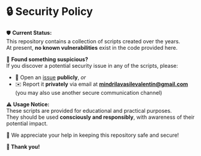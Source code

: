 # 🔒 Security Policy

🛡️ **Current Status:**  
This repository contains a collection of scripts created over the years.  
At present, **no known vulnerabilities** exist in the code provided here.

🚨 **Found something suspicious?**  
If you discover a potential security issue in any of the scripts, please:

- 🐞 Open an [issue](../../issues) **publicly**, _or_
- ✉️ Report it **privately** via email at **mindrilavasilevalentin@gmail.com**  
  (you may also use another secure communication channel)

⚠️ **Usage Notice:**  
These scripts are provided for educational and practical purposes.  
They should be used **consciously and responsibly**, with awareness of their potential impact.

🙌 We appreciate your help in keeping this repository safe and secure!  

**💙 Thank you!**
